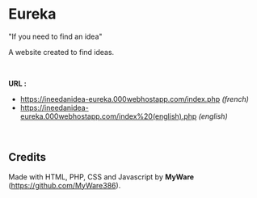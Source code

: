 # Eureka

"If you need to find an idea"

A website created to find ideas.

<br>

**URL :** 
  - https://ineedanidea-eureka.000webhostapp.com/index.php _(french)_ 
  - https://ineedanidea-eureka.000webhostapp.com/index%20(english).php _(english)_

<br>

Credits
-----------------

Made with HTML, PHP, CSS and Javascript by **MyWare** (https://github.com/MyWare386).
